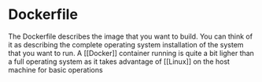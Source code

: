 # Dockerfile
The Dockerfile describes the image that you want to build. You can think of it as describing the complete operating system installation of the system that you want to run. A [[Docker]] container running is quite a bit ligher than a full operating system as it takes advantage of [[Linux]] on the host machine for basic operations
